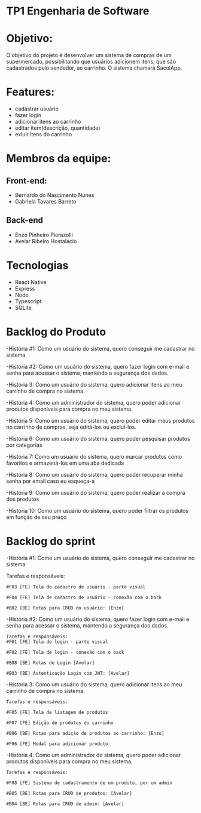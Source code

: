 # TP1 Engenharia de Software 

# Objetivo: 
O objetivo do projeto é desenvolver um sistema de compras de um supermercado, possibilitando que usuários
adicionem itens, que são cadastrados pelo vendedor, ao carrinho. O sistema chamará SacolApp.

# Features: 
- cadastrar usuário
- fazer login
- adicionar itens ao carrinho
- editar item(descrição, quantidade)
- exluir itens do carrinho
  
# Membros da equipe: 
## Front-end:
- Bernardo do Nascimento Nunes 
- Gabriela Tavares Barreto
## Back-end
- Enzo Pinheiro Pierazolli
- Avelar Ribeiro Hostalácio

# Tecnologias 
- React Native
- Express
- Node
- Typescript
- SQLite

# Backlog do Produto
-História #1: Como um usuário do sistema, quero conseguir me cadastrar no sistema

-História #2: Como um usuário do sistema, quero fazer login com e-mail e senha para acessar o sistema, mantendo a segurança dos dados.

-História 3: Como um usuário do sistema, quero adicionar itens ao meu carrinho de compra no sistema.

-História 4: Como um administrador do sistema, quero poder adicionar produtos disponíveis para compra no meu sistema.

-História 5: Como um usuário do sistema, quero poder editar meus produtos no carrinho de compras, seja editá-los ou excluí-los.

-História 6: Como um usuário do sistema, quero poder pesquisar produtos por categorias

-História 7: Como um usuário do sistema, quero marcar produtos como favoritos e armazená-los em uma aba dedicada

-História 8: Como um usuário do sistema, quero poder recuperar minha senha por email caso eu esqueça-a

-História 9: Como um usuário do sistema, quero poder realizar a compra dos produtos

-História 10: Como um usuário do sistema, quero poder filtrar os produtos em função de seu preço

# Backlog do sprint
-História #1: Como um usuário do sistema, quero conseguir me cadastrar no sistema
 
  Tarefas e responsáveis:
    
    #F03 [FE] Tela de cadastro de usuário - parte visual
    
    #F04 [FE] Tela de cadastro de usuário - conexão com o back
    
    #B02 [BE] Rotas para CRUD do usuário: [Enzo]

-História #2: Como um usuário do sistema, quero fazer login com e-mail e senha para acessar o sistema, mantendo a segurança dos dados.
  
    Tarefas e responsáveis:
    #F01 [FE] Tela de login - parte visual
    
    #F02 [FE] Tela de login - conexão com o back
    
    #B08 [BE] Rotas de Login [Avelar]
    
    #B03 [BE] Autenticação Login com JWT: [Avelar]

-História 3: Como um usuário do sistema, quero adicionar itens ao meu carrinho de compra no sistema.
  
    Tarefas e responsáveis:
    
    #F05 [FE] Tela de listagem de produtos
    
    #F07 [FE] Edição de produtos do carrinho
    
    #B06 [BE] Rotas para adição de produtos ao carrinho: [Enzo]
    
    #F06 [FE] Modal para adicionar produto

-História 4: Como um administrador do sistema, quero poder adicionar produtos disponíveis para compra no meu sistema.

    Tarefas e responsáveis:
    
    #F08 [FE] Sistema de cadastramento de um produto, por um admin
    
    #B05 [BE] Rotas para CRUD de produtos: [Avelar]
    
    #B04 [BE] Rotas para CRUD de admin: [Avelar]

